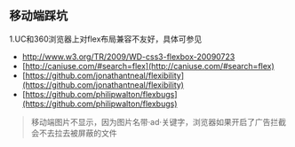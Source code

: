 ## 移动端踩坑

1.UC和360浏览器上对flex布局兼容不友好，具体可参见

+   [http://www.w3.org/TR/2009/WD-css3-flexbox-20090723 ](http://www.w3.org/TR/2009/WD-css3-flexbox-20090723 )
+   [http://caniuse.com/#search=flex](http://caniuse.com/#search=flex)
+   [https://github.com/jonathantneal/flexibility](https://github.com/jonathantneal/flexibility)
+   [https://github.com/philipwalton/flexbugs](https://github.com/philipwalton/flexbugs)

>移动端图片不显示，因为图片名带·ad·关键字，浏览器如果开启了广告拦截会不去拉去被屏蔽的文件
